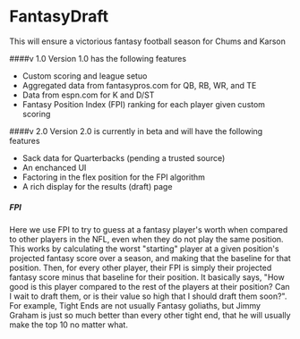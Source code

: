 FantasyDraft
============

This will ensure a victorious fantasy football season for Chums and Karson


####v 1.0
Version 1.0 has the following features
* Custom scoring and league setuo
* Aggregated data from fantasypros.com for QB, RB, WR, and TE
* Data from espn.com for K and D/ST
* Fantasy Position Index (FPI) ranking for each player given custom scoring


####v 2.0
Version 2.0 is currently in beta and will have the following features
* Sack data for Quarterbacks (pending a trusted source)
* An enchanced UI
* Factoring in the flex position for the FPI algorithm
* A rich display for the results (draft) page



##### FPI
Here we use FPI to try to guess at a fantasy player's worth when compared to 
other players in the NFL, even when they do not play the same position. This
works by calculating the worst "starting" player at a given position's projected
fantasy score over a season, and making that the baseline for that position. 
Then, for every other player, their FPI is simply their projected fantasy 
score minus that baseline for their position. It basically says, "How good
is this player compared to the rest of the players at their position? Can I 
wait to draft them, or is their value so high that I should draft them soon?".
For example, Tight Ends are not usually Fantasy goliaths, but Jimmy Graham
is just so much better than every other tight end, that he will usually make
the top 10 no matter what. 


